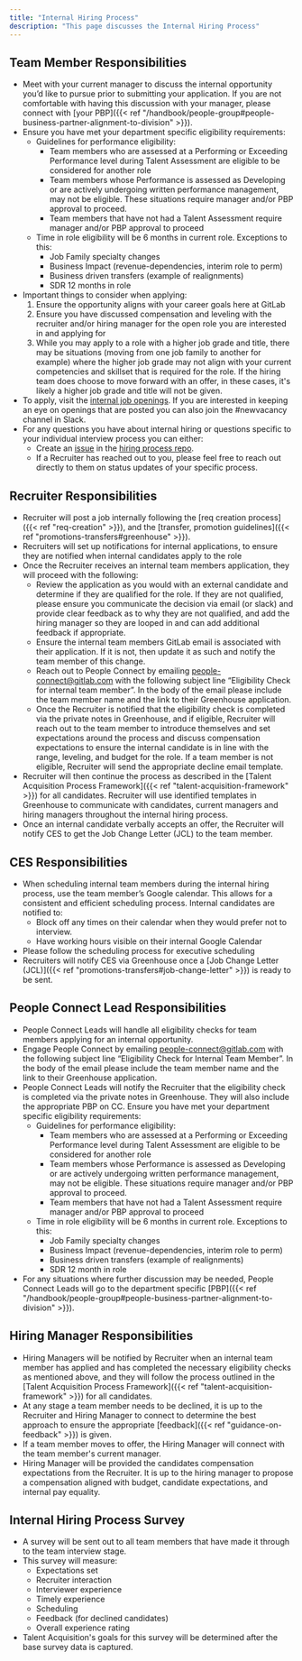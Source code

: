 ```yaml
---
title: "Internal Hiring Process"
description: "This page discusses the Internal Hiring Process"
---
```


## Team Member Responsibilities

- Meet with your current manager to discuss the internal opportunity you’d like to pursue prior to submitting your application. If you are not comfortable with having this discussion with your manager, please connect with [your PBP]({{< ref "/handbook/people-group#people-business-partner-alignment-to-division" >}}).
- Ensure you have met your department specific eligibility requirements:
   - Guidelines for performance eligibility:
      - Team members who are assessed at a Performing or Exceeding Performance level during Talent Assessment are eligible to be considered for another role
      - Team members whose Performance is assessed as Developing or are actively undergoing written performance management, may not be eligible. These situations require manager and/or PBP approval to proceed.
      - Team members that have not had a Talent Assessment require manager and/or PBP approval to proceed
   - Time in role eligibility will be 6 months in current role. Exceptions to this:
      - Job Family specialty changes
      - Business Impact  (revenue-dependencies, interim role to perm)
      - Business driven transfers (example of realignments)
      - SDR 12 months in role
- Important things to consider when applying:
   1. Ensure the opportunity aligns with your career goals here at GitLab
   1. Ensure you have discussed compensation and leveling with the recruiter and/or hiring manager for the open role you are interested in and applying for
   1. While you may apply to a role with a higher job grade and title, there may be situations (moving from one job family to another for example) where the higher job grade may not align with your current competencies and skillset that is required for the role. If the hiring team does choose to move forward with an offer, in these cases, it's likely a higher job grade and title will not be given.
- To apply, visit the [internal job openings](https://gitlab.greenhouse.io/internal_job_board). If you are interested in keeping an eye on openings that are posted you can also join the #newvacancy channel in Slack.
- For any questions you have about internal hiring or questions specific to your individual interview process you can either:
   - Create an [issue](https://gitlab.com/gitlab-com/people-group/internal-hiring/-/issues?sort=created_date&state=opened) in the [hiring process repo](https://gitlab.com/gitlab-com/people-group/internal-hiring).
   - If a Recruiter has reached out to you, please feel free to reach out directly to them on status updates of your specific process.

## Recruiter Responsibilities

- Recruiter will post a job internally following the [req creation process]({{< ref "req-creation" >}}), and the [transfer, promotion guidelines]({{< ref "promotions-transfers#greenhouse" >}}).
- Recruiters will set up notifications for internal applications, to ensure they are notified when internal candidates apply to the role
- Once the Recruiter receives an internal team members application, they will proceed with the following:
   - Review the application as you would with an external candidate and determine if they are qualified for the role. If they are not qualified, please ensure you communicate the decision via email (or slack) and provide clear feedback as to why they are not qualified, and add the hiring manager so they are looped in and can add additional feedback if appropriate.
   - Ensure the internal team members GitLab email is associated with their application. If it is not, then update it as such and notify the team member of this change.
   - Reach out to People Connect by emailing people-connect@gitlab.com with the following subject line “Eligibility Check for internal team member”. In the body of the email please include the team member name and the link to their Greenhouse application.
   - Once the Recruiter is notified that the eligibility check is completed via the private notes in Greenhouse, and if eligible, Recruiter will reach out to the team member to introduce themselves and set expectations around the process and discuss compensation expectations to ensure the internal candidate is in line with the range, leveling, and budget for the role. If a team member is not eligible, Recruiter will send the appropriate decline email template.
- Recruiter will then continue the process as described in the [Talent Acquisition Process Framework]({{< ref "talent-acquisition-framework" >}}) for all candidates. Recruiter will use identified templates in Greenhouse to communicate with candidates, current managers and hiring managers throughout the internal hiring process.
- Once an internal candidate verbally accepts an offer, the Recruiter will notify CES to get the Job Change Letter (JCL) to the team member.

## CES Responsibilities

- When scheduling internal team members during the internal hiring process, use the team member’s Google calendar. This allows for a consistent and efficient scheduling process. Internal candidates are notified to:
   - Block off any times on their calendar when they would prefer not to interview.
   - Have working hours visible on their internal Google Calendar
- Please follow the scheduling process for executive scheduling
- Recruiters will notify CES via Greenhouse once a [Job Change Letter (JCL)]({{< ref "promotions-transfers#job-change-letter" >}}) is ready to be sent.

## People Connect Lead Responsibilities

- People Connect Leads will handle all eligibility checks for team members applying for an internal opportunity.
- Engage People Connect by emailing people-connect@gitlab.com with the following subject line “Eligibility Check for Internal Team Member”. In the body of the email please include the team member name and the link to their Greenhouse application.
- People Connect Leads will notify the Recruiter that the eligibility check is completed via the private notes in Greenhouse. They will also include the appropriate PBP on CC.
Ensure you have met your department specific eligibility requirements:
   - Guidelines for performance eligibility:
      - Team members who are assessed at a Performing or Exceeding Performance level during Talent Assessment are eligible to be considered for another role
      - Team members whose Performance is assessed as Developing or are actively undergoing written performance management, may not be eligible. These situations require manager and/or PBP approval to proceed.
      - Team members that have not had a Talent Assessment require manager and/or PBP approval to proceed
   - Time in role eligibility will be 6 months in current role. Exceptions to this:
      - Job Family specialty changes
      - Business Impact  (revenue-dependencies, interim role to perm)
      - Business driven transfers (example of realignments)
      - SDR 12 month in role
- For any situations where further discussion may be needed, People Connect Leads will go to the department specific [PBP]({{< ref "/handbook/people-group#people-business-partner-alignment-to-division" >}}).

## Hiring Manager Responsibilities

- Hiring Managers will be notified by Recruiter when an internal team member has applied and has completed the necessary eligibility checks as mentioned above, and they will follow the process outlined in the [Talent Acquisition Process Framework]({{< ref "talent-acquisition-framework" >}}) for all candidates.
- At any stage a team member needs to be declined, it is up to the Recruiter and Hiring Manager to connect to determine the best approach to ensure the appropriate [feedback]({{< ref "guidance-on-feedback" >}}) is given.
- If a team member moves to offer, the Hiring Manager will connect with the team member's current manager.
- Hiring Manager will be provided the candidates compensation expectations from the Recruiter. It is up to the hiring manager to propose a compensation aligned with budget, candidate expectations, and internal pay equality.

## Internal Hiring Process Survey

- A survey will be sent out to all team members that have made it through to the team interview stage.
- This survey will measure:
   - Expectations set
   - Recruiter interaction
   - Interviewer experience
   - Timely experience
   - Scheduling
   - Feedback (for declined candidates)
   - Overall experience rating
- Talent Acquisition's goals for this survey will be determined after the base survey data is captured.

